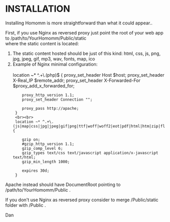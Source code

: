 # INSTALLATION
   
  Installing Homomm is more straightforward than what it could appear..   
  
  First, if you use Nginx as reversed proxy just point the root of your web app to /path/to/YourHomomm/Public/static   
  where the static content is located:
  
  <ol>  
  <li>The static content hosted should be just of this kind: html, css, js, png, jpg, jpeg, gif, mp3, wav, fonts, map, ico</li>   
  <li>Example of Nginx minimal configuration:
      <br><br>
      location ~* ^.+\.(php)$ {  
        proxy_set_header Host $host;  
        proxy_set_header X-Real_IP $remote_addr;  
        proxy_set_header X-Forwarded-For $proxy_add_x_forwarded_for;  
  
        proxy_http_version 1.1;  
        proxy_set_header Connection "";  
  
        proxy_pass http://apache;        
     }
     <br><br>
     location ~* ^.+\.(js|map|css|jpg|jpeg|gif|png|ttf|woff|woff2|eot|pdf|html|htm|zip|flv|swf|ico|xml|txt|wav|mp3)$ {
     
        gzip on;
        #gzip_http_version 1.1;
        gzip_comp_level 6;
        gzip_types text/css text/javascript application/x-javascript text/html;
        gzip_min_length 1000;

        expires 30d;
     }
  </li>
  </ol>  
  
  Apache instead should have DocumentRoot pointing to /path/to/YourHomomm/Public .   
  
  If you don't use Nginx as reversed proxy consider to merge /Public/static folder with /Public .   
  
  Dan
